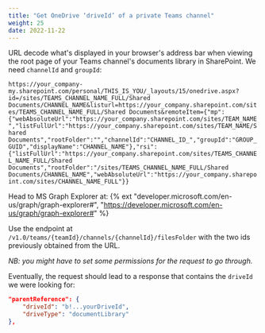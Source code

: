 ```yaml
---
title: "Get OneDrive ‘driveId’ of a private Teams channel"
weight: 25
date: 2022-11-22
---
```


URL decode what's displayed in your browser's address bar when viewing the root page of your Teams channel's documents library in SharePoint. We need `channelId` and `groupId`:

`https://your_company-my.sharepoint.com/personal/THIS_IS_YOU/_layouts/15/onedrive.aspx?id=/sites/TEAMS_CHANNEL_NAME_FULL/Shared Documents/CHANNEL_NAME&listurl=https://your_company.sharepoint.com/sites/TEAMS_CHANNEL_NAME_FULL/Shared Documents&remoteItem={"mp":{"webAbsoluteUrl":"https://your_company.sharepoint.com/sites/TEAM_NAME","listFullUrl":"https://your_company.sharepoint.com/sites/TEAM_NAME/Shared Documents","rootFolder":"","channelId":"CHANNEL_ID_","groupId":"GROUP_GUID","displayName":"CHANNEL_NAME"},"rsi":{"listFullUrl":"https://your_company.sharepoint.com/sites/TEAMS_CHANNEL_NAME_FULL/Shared Documents","rootFolder":"/sites/TEAMS_CHANNEL_NAME_FULL/Shared Documents/CHANNEL_NAME","webAbsoluteUrl":"https://your_company.sharepoint.com/sites/CHANNEL_NAME_FULL"}}`

Head to MS Graph Explorer at: {% ext "developer.microsoft.com/en-us/graph/graph-explorer#", "https://developer.microsoft.com/en-us/graph/graph-explorer#" %}

Use the endpoint at `/v1.0/teams/{teamId}/channels/{channelId}/filesFolder` with the two ids previously obtained from the URL.

*NB: you might have to set some permissions for the request to go through.*

Eventually, the request should lead to a response that contains the `driveId` we were looking for:

```json
"parentReference": {
    "driveId": "b!...yourDriveId",
    "driveType": "documentLibrary"
},
```